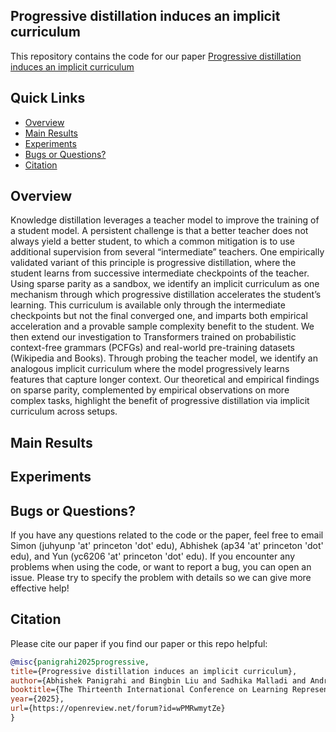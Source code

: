 ## Progressive distillation induces an implicit curriculum

This repository contains the code for our paper [Progressive distillation induces an implicit curriculum](https://openreview.net/forum?id=wPMRwmytZe)

## Quick Links
- [Overview](#overview)
- [Main Results](#main-results)
- [Experiments](#experiments)
- [Bugs or Questions?](#bugs-or-questions)
- [Citation](#citation)

## Overview
Knowledge distillation leverages a teacher model to improve the training of a student model. A persistent challenge is that a better teacher does not always yield a better student, to which a common mitigation is to use additional supervision from several “intermediate” teachers. One empirically validated variant of this principle is progressive distillation, where the student learns from successive intermediate checkpoints of the teacher. Using sparse parity as a sandbox, we identify an implicit curriculum as one mechanism through which progressive distillation accelerates the student’s learning. This curriculum is available only through the intermediate checkpoints but not the final converged one, and imparts both empirical acceleration and a provable sample complexity benefit to the student. We then extend our investigation to Transformers trained on probabilistic context-free grammars (PCFGs) and real-world pre-training datasets (Wikipedia and Books). Through probing the teacher model, we identify an analogous implicit curriculum where the model progressively learns features that capture longer context. Our theoretical and empirical findings on sparse parity, complemented by empirical observations on more complex tasks, highlight the benefit of progressive distillation via implicit curriculum across setups.

## Main Results


## Experiments


## Bugs or Questions?

If you have any questions related to the code or the paper, feel free to email Simon (juhyunp 'at' princeton 'dot' edu), Abhishek (ap34 'at' princeton 'dot' edu), and Yun (yc6206 'at' princeton 'dot' edu). If you encounter any problems when using the code, or want to report a bug, you can open an issue. Please try to specify the problem with details so we can give more effective help!

## Citation

Please cite our paper if you find our paper or this repo helpful:
```bibtex
@misc{panigrahi2025progressive,
title={Progressive distillation induces an implicit curriculum},
author={Abhishek Panigrahi and Bingbin Liu and Sadhika Malladi and Andrej Risteski and Surbhi Goel},
booktitle={The Thirteenth International Conference on Learning Representations},
year={2025},
url={https://openreview.net/forum?id=wPMRwmytZe}
}
```
